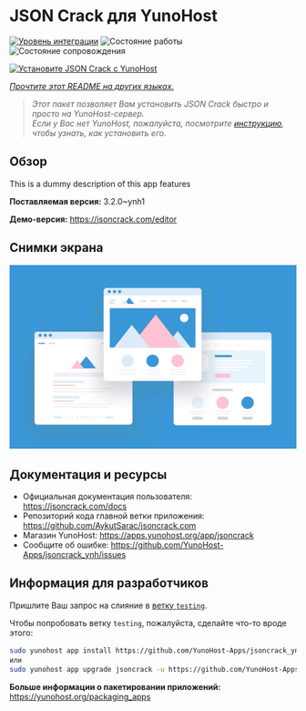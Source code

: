 <!--
Важно: этот README был автоматически сгенерирован <https://github.com/YunoHost/apps/tree/master/tools/readme_generator>
Он НЕ ДОЛЖЕН редактироваться вручную.
-->

# JSON Crack для YunoHost

[![Уровень интеграции](https://apps.yunohost.org/badge/integration/jsoncrack)](https://ci-apps.yunohost.org/ci/apps/jsoncrack/)
![Состояние работы](https://apps.yunohost.org/badge/state/jsoncrack)
![Состояние сопровождения](https://apps.yunohost.org/badge/maintained/jsoncrack)

[![Установите JSON Crack с YunoHost](https://install-app.yunohost.org/install-with-yunohost.svg)](https://install-app.yunohost.org/?app=jsoncrack)

*[Прочтите этот README на других языках.](./ALL_README.md)*

> *Этот пакет позволяет Вам установить JSON Crack быстро и просто на YunoHost-сервер.*  
> *Если у Вас нет YunoHost, пожалуйста, посмотрите [инструкцию](https://yunohost.org/install), чтобы узнать, как установить его.*

## Обзор

This is a dummy description of this app features


**Поставляемая версия:** 3.2.0~ynh1

**Демо-версия:** <https://jsoncrack.com/editor>

## Снимки экрана

![Снимок экрана JSON Crack](./doc/screenshots/example.jpg)

## Документация и ресурсы

- Официальная документация пользователя: <https://jsoncrack.com/docs>
- Репозиторий кода главной ветки приложения: <https://github.com/AykutSarac/jsoncrack.com>
- Магазин YunoHost: <https://apps.yunohost.org/app/jsoncrack>
- Сообщите об ошибке: <https://github.com/YunoHost-Apps/jsoncrack_ynh/issues>

## Информация для разработчиков

Пришлите Ваш запрос на слияние в [ветку `testing`](https://github.com/YunoHost-Apps/jsoncrack_ynh/tree/testing).

Чтобы попробовать ветку `testing`, пожалуйста, сделайте что-то вроде этого:

```bash
sudo yunohost app install https://github.com/YunoHost-Apps/jsoncrack_ynh/tree/testing --debug
или
sudo yunohost app upgrade jsoncrack -u https://github.com/YunoHost-Apps/jsoncrack_ynh/tree/testing --debug
```

**Больше информации о пакетировании приложений:** <https://yunohost.org/packaging_apps>
